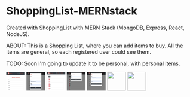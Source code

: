 # ShoppingList-MERNstack
 Created with ShoppingList with MERN Stack (MongoDB, Express, React, NodeJS).
 
 ABOUT:
  This is a Shopping List, where you can add items to buy.
  All the items are general, so each registered user could see them.
  
 TODO:
  Soon I'm going to update it to be personal, with personal items.
  
  <img src="client/screensForGit/1.png"  width="50px" height="50px">
  <img src="client/screensForGit/2.png"  width="50px" height="50px">
  <img src="client/screensForGit/3.png"  width="50px" height="50px">
  <img src="client/screensForGit/4.png"  width="50px" height="50px">
  <img src="client/screensForGit/5.png"  width="50px" height="50px">
  <img src="client/screensForGit/6.png"  width="50px" height="50px">
  <img src="client/screensForGit/7.png"  width="50px" height="50px">
  
